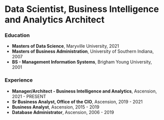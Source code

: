 # Data Scientist, Business Intelligence and Analytics Architect

### Education
- **Masters of Data Science**, Maryville University, 2021
- **Masters of Business Administration**, University of Southern Indiana, 2007
- **BS - Management Information Systems**, Brigham Young University, 2001

### Experience
- **Manager/Architect - Business Intelligence and Analytics**, Ascension, 2021 - PRESENT
- **Sr Business Analyst, Office of the CIO**, Ascension, 2019 - 2021
- **Business Analyst**, Ascension, 2015 - 2019
- **Database Administrator**, Ascension, 2006 - 2019
